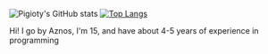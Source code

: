 ![Pigioty's GitHub stats](https://github-readme-stats.vercel.app/api?username=aznos&show_icons=true&theme=dracula)
[![Top Langs](https://github-readme-stats.vercel.app/api/top-langs/?username=aznos&theme=dracula)](https://github.com/aznos/github-readme-stats)

Hi! I go by Aznos, I'm 15, and have about 4-5 years of experience in programming
